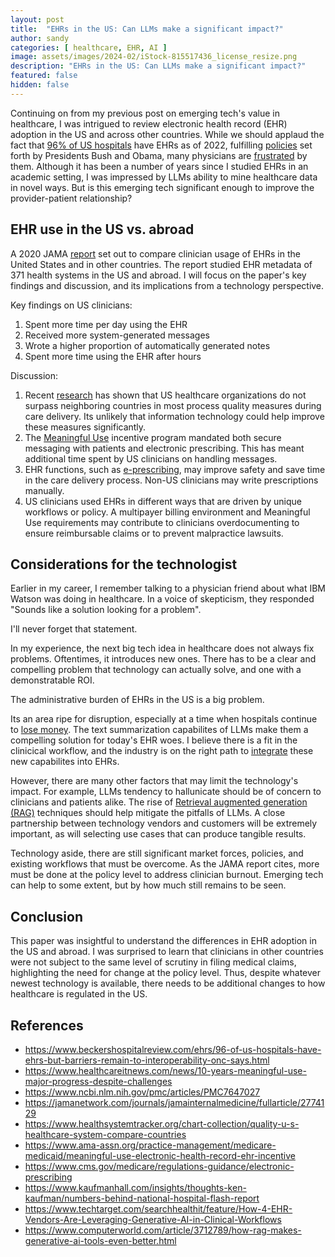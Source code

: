 ```yaml
---
layout: post
title:  "EHRs in the US: Can LLMs make a significant impact?"
author: sandy
categories: [ healthcare, EHR, AI ]
image: assets/images/2024-02/iStock-815517436_license_resize.png
description: "EHRs in the US: Can LLMs make a significant impact?"
featured: false
hidden: false
---
```


Continuing on from my previous post on emerging tech's value in healthcare, I was intrigued to review electronic health record (EHR) adoption in the US and across other countries.  While we should applaud the fact that [96% of US hospitals](https://www.beckershospitalreview.com/ehrs/96-of-us-hospitals-have-ehrs-but-barriers-remain-to-interoperability-onc-says.html) have EHRs as of 2022, fulfilling [policies](https://www.healthcareitnews.com/news/10-years-meaningful-use-major-progress-despite-challenges) set forth by Presidents Bush and Obama, many physicians are [frustrated](https://www.ncbi.nlm.nih.gov/pmc/articles/PMC7647027) by them.  Although it has been a number of years since I studied EHRs in an academic setting, I was impressed by LLMs ability to mine healthcare data in novel ways.  But is this emerging tech significant enough to improve the provider-patient relationship?

## EHR use in the US vs. abroad
A 2020 JAMA [report](https://jamanetwork.com/journals/jamainternalmedicine/fullarticle/2774129) set out to compare clinician usage of EHRs in the United States and in other countries.  The report studied EHR metadata of 371 health systems in the US and abroad.  I will focus on the paper's key findings and discussion, and its implications from a technology perspective.

Key findings on US clinicians:
1. Spent more time per day using the EHR
2. Received more system-generated messages
3. Wrote a higher proportion of automatically generated notes
4. Spent more time using the EHR after hours

Discussion:
1. Recent [research](https://www.healthsystemtracker.org/chart-collection/quality-u-s-healthcare-system-compare-countries) has shown that US healthcare organizations do not surpass neighboring countries in most process quality measures during care delivery.  Its unlikely that information technology could help improve these measures significantly.
2. The [Meaningful Use](https://www.ama-assn.org/practice-management/medicare-medicaid/meaningful-use-electronic-health-record-ehr-incentive) incentive program mandated both secure messaging with patients and electronic prescribing.  This has meant additional time spent by US clinicians on handling messages.
3. EHR functions, such as [e-prescribing](https://www.cms.gov/medicare/regulations-guidance/electronic-prescribing), may improve safety and save time in the care delivery process.  Non-US clinicians may write prescriptions manually.
4. US clinicians used EHRs in different ways that are driven by unique workflows or policy.  A multipayer billing environment and Meaningful Use requirements may contribute to clinicians overdocumenting to ensure reimbursable claims or to prevent malpractice lawsuits.  

## Considerations for the technologist
Earlier in my career, I remember talking to a physician friend about what IBM Watson was doing in healthcare.  In a voice of skepticism, they responded "Sounds like a solution looking for a problem".  

I'll never forget that statement.

In my experience, the next big tech idea in healthcare does not always fix problems.  Oftentimes, it introduces new ones.  There has to be a clear and compelling problem that technology can actually solve, and one with a demonstratable ROI.  

The administrative burden of EHRs in the US is a big problem.

Its an area ripe for disruption, especially at a time when hospitals continue to [lose money](https://www.kaufmanhall.com/insights/thoughts-ken-kaufman/numbers-behind-national-hospital-flash-report).  The text summarization capabilites of LLMs make them a compelling solution for today's EHR woes.  I believe there is a fit in the clinicical workflow, and the industry is on the right path to [integrate](https://www.techtarget.com/searchhealthit/feature/How-4-EHR-Vendors-Are-Leveraging-Generative-AI-in-Clinical-Workflows) these new capabilites into EHRs.  

However, there are many other factors that may limit the technology's impact.  For example, LLMs tendency to hallunicate should be of concern to clinicians and patients alike.  The rise of [Retrieval augmented generation (RAG)](https://www.computerworld.com/article/3712789/how-rag-makes-generative-ai-tools-even-better.html) techniques should help mitigate the pitfalls of LLMs.  A close partnership between technology vendors and customers will be extremely important, as will selecting use cases that can produce tangible results.

Technology aside, there are still significant market forces, policies, and existing workflows that must be overcome.  As the JAMA report cites, more must be done at the policy level to address clinician burnout.  Emerging tech can help to some extent, but by how much still remains to be seen.  

## Conclusion
This paper was insightful to understand the differences in EHR adoption in the US and abroad.  I was surprised to learn that clinicians in other countries were not subject to the same level of scrutiny in filing medical claims, highlighting the need for change at the policy level.  Thus, despite whatever newest technology is available, there needs to be additional changes to how healthcare is regulated in the US.


## References
+ <https://www.beckershospitalreview.com/ehrs/96-of-us-hospitals-have-ehrs-but-barriers-remain-to-interoperability-onc-says.html>
+ <https://www.healthcareitnews.com/news/10-years-meaningful-use-major-progress-despite-challenges>
+ <https://www.ncbi.nlm.nih.gov/pmc/articles/PMC7647027>
+ <https://jamanetwork.com/journals/jamainternalmedicine/fullarticle/2774129>
+ <https://www.healthsystemtracker.org/chart-collection/quality-u-s-healthcare-system-compare-countries>
+ <https://www.ama-assn.org/practice-management/medicare-medicaid/meaningful-use-electronic-health-record-ehr-incentive>
+ <https://www.cms.gov/medicare/regulations-guidance/electronic-prescribing>
+ <https://www.kaufmanhall.com/insights/thoughts-ken-kaufman/numbers-behind-national-hospital-flash-report>
+ <https://www.techtarget.com/searchhealthit/feature/How-4-EHR-Vendors-Are-Leveraging-Generative-AI-in-Clinical-Workflows>
+ <https://www.computerworld.com/article/3712789/how-rag-makes-generative-ai-tools-even-better.html>